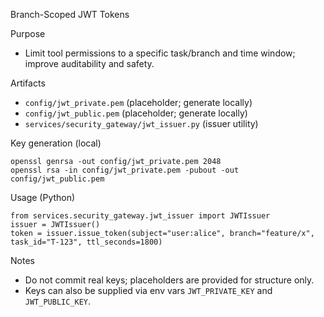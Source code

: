 Branch-Scoped JWT Tokens

Purpose
- Limit tool permissions to a specific task/branch and time window; improve auditability and safety.

Artifacts
- `config/jwt_private.pem` (placeholder; generate locally)
- `config/jwt_public.pem` (placeholder; generate locally)
- `services/security_gateway/jwt_issuer.py` (issuer utility)

Key generation (local)
```
openssl genrsa -out config/jwt_private.pem 2048
openssl rsa -in config/jwt_private.pem -pubout -out config/jwt_public.pem
```

Usage (Python)
```
from services.security_gateway.jwt_issuer import JWTIssuer
issuer = JWTIssuer()
token = issuer.issue_token(subject="user:alice", branch="feature/x", task_id="T-123", ttl_seconds=1800)
```

Notes
- Do not commit real keys; placeholders are provided for structure only.
- Keys can also be supplied via env vars `JWT_PRIVATE_KEY` and `JWT_PUBLIC_KEY`.
